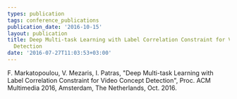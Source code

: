 ```yaml
---
types: publication
tags: conference_publications
publication_date: '2016-10-15'
layout: publication
title: Deep Multi-task Learning with Label Correlation Constraint for Video Concept
  Detection
date: '2016-07-27T11:03:53+03:00'
---
```

<p>F. Markatopoulou, V. Mezaris, I. Patras, "Deep Multi-task Learning with Label Correlation Constraint for Video Concept Detection", Proc. ACM Multimedia 2016, Amsterdam, The Netherlands, Oct. 2016.</p>
